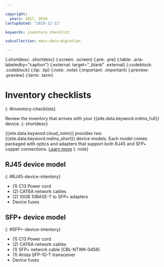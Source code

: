```yaml
---

copyright:
  years: 2017, 2019
lastupdated: "2019-12-11"

keywords: inventory checklist

subcollection: mass-data-migration

---
```


{:shortdesc: .shortdesc}
{:screen: .screen}
{:pre: .pre}
{:table: .aria-labeledby="caption"}
{:external: target="_blank" .external}
{:codeblock: .codeblock}
{:tip: .tip}
{:note: .note}
{:important: .important}
{:preview: .preview}
{:term: .term}

# Inventory checklists
{: #inventory-checklists}

Review the inventory that arrives with your {{site.data.keyword.mdms_full}} device.
{: shortdesc}

{{site.data.keyword.cloud_notm}} provides two {{site.data.keyword.mdms_short}} device models. Each model comes packaged with optics and adapters that support both RJ45 and SFP+ copper connections. [Learn more](/docs/mass-data-migration?topic=mass-data-migration-device-overview#device-models)
{: note}

## RJ45 device model
{: #RJ45-device-intentory}

-	(1) C13 Power cord
-	(2) CAT6A network cables
-	(2) 10GB 10BASE-T to SFP+ adapters
-	Device fuses

## SFP+ device model
{: #SFP+-device-intentory}

-	(1) C13 Power cord
-	(2) CAT6A network cables
-	(1) SFP+ network cable (CBL-NTWK-0456)
- (1) Arista SFP-1G-T transceiver  
-	Device fuses 
